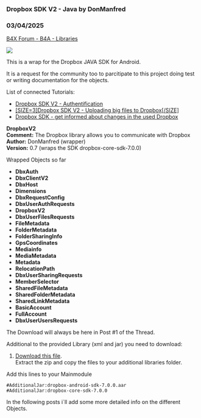 ### Dropbox SDK V2 - Java by DonManfred
### 03/04/2025
[B4X Forum - B4A - Libraries](https://www.b4x.com/android/forum/threads/74019/)

![](https://www.b4x.com/android/forum/attachments/51210)  
  
  
This is a wrap for the Dropbox JAVA SDK for Android.  
  
It is a request for the community too to parcitipate to this project doing test or writing documentation for the objects.  
  
List of connected Tutorials:  
- [Dropbox SDK V2 - Authentification](https://www.b4x.com/android/forum/threads/dropbox-sdk-v2-authentification.74341/)  
- [[SIZE=3]Dropbox SDK V2 - Uploading big files to Dropbox[/SIZE]](https://www.b4x.com/android/forum/threads/dropbox-sdk-v2-uploading-big-files-to-dropbox.74430/)  
- [Dropbox SDK - get informed about changes in the used Dropbox](https://www.b4x.com/android/forum/threads/dropbox-sdk-get-informed-about-changes-in-the-used-dropbox.93491/)  
  
  
**DropboxV2  
Comment:** The Dropbox library allows you to communicate with Dropbox  
**Author:** DonManfred (wrapper)  
**Version:** 0.7 (wraps the SDK dropbox-core-sdk-7.0.0)  
  
Wrapped Objects so far  

- **DbxAuth**
- **DbxClientV2**
- **DbxHost**
- **Dimensions**
- **DbxRequestConfig**
- **DbxUserAuthRequests**
- **DropboxV2**
- **DbxUserFilesRequests**
- **FileMetadata**
- **FolderMetadata**
- **FolderSharingInfo**
- **GpsCoordinates**
- **Mediainfo**
- **MediaMetadata**
- **Metadata**
- **RelocationPath**
- **DbxUserSharingRequests**
- **MemberSelector**
- **SharedFileMetadata**
- **SharedFolderMetadata**
- **SharedLinkMetadata**
- **BasicAccount**
- **FullAccount**
- **DbxUserUsersRequests**

  
The Download will always be here in Post #1 of the Thread.  
  
Additional to the provided Library (xml and jar) you need to download:  
1. [Download this file](https://www.dropbox.com/scl/fo/4x8fz4tzb8atoc2onw39r/AFuDNQGTOy316QTDLRzrJyA?rlkey=z6ho7rzisid8cnfnnln0dyaqs&st=qj8w6589&dl=0).  
 Extract the zip and copy the files to your additional libraries folder.  
  
Add this lines to your Mainmodule  

```B4X
#AdditionalJar:dropbox-android-sdk-7.0.0.aar  
#AdditionalJar:dropbox-core-sdk-7.0.0
```

  
  
  
In the following posts i´ll add some more detailed info on the different Objects.